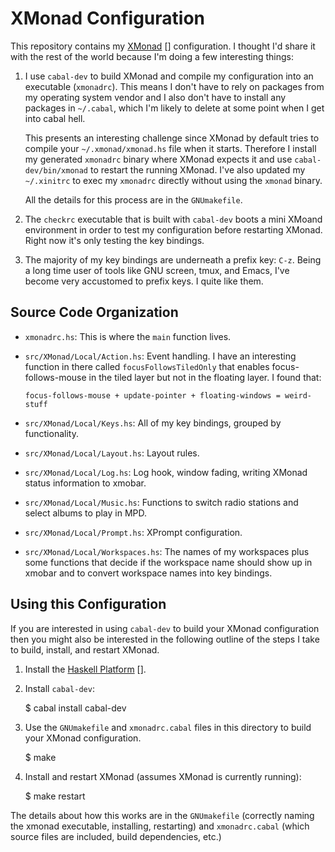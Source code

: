 # XMonad Configuration

This repository contains my [XMonad] [] configuration.  I thought I'd
share it with the rest of the world because I'm doing a few
interesting things:

  1. I use `cabal-dev` to build XMonad and compile my configuration
     into an executable (`xmonadrc`).  This means I don't have to rely
     on packages from my operating system vendor and I also don't have
     to install any packages in `~/.cabal`, which I'm likely to delete
     at some point when I get into cabal hell.

     This presents an interesting challenge since XMonad by default
     tries to compile your `~/.xmonad/xmonad.hs` file when it starts.
     Therefore I install my generated `xmonadrc` binary where XMonad
     expects it and use `cabal-dev/bin/xmonad` to restart the running
     XMonad.  I've also updated my `~/.xinitrc` to exec my `xmonadrc`
     directly without using the `xmonad` binary.

     All the details for this process are in the `GNUmakefile`.

  2. The `checkrc` executable that is built with `cabal-dev` boots a
     mini XMoand environment in order to test my configuration before
     restarting XMonad.  Right now it's only testing the key bindings.

  3. The majority of my key bindings are underneath a prefix key:
     `C-z`.  Being a long time user of tools like GNU screen, tmux,
     and Emacs, I've become very accustomed to prefix keys.  I quite
     like them.

## Source Code Organization

  * `xmonadrc.hs`: This is where the `main` function lives.

  * `src/XMonad/Local/Action.hs`: Event handling.  I have an
    interesting function in there called `focusFollowsTiledOnly` that
    enables focus-follows-mouse in the tiled layer but not in the
    floating layer.  I found that:

        focus-follows-mouse + update-pointer + floating-windows = weird-stuff

  * `src/XMonad/Local/Keys.hs`: All of my key bindings, grouped by
    functionality.

  * `src/XMonad/Local/Layout.hs`: Layout rules.

  * `src/XMonad/Local/Log.hs`: Log hook, window fading, writing XMonad
    status information to xmobar.

  * `src/XMonad/Local/Music.hs`: Functions to switch radio stations
    and select albums to play in MPD.

  * `src/XMonad/Local/Prompt.hs`: XPrompt configuration.

  * `src/XMonad/Local/Workspaces.hs`: The names of my workspaces plus
    some functions that decide if the workspace name should show up in
    xmobar and to convert workspace names into key bindings.

## Using this Configuration

If you are interested in using `cabal-dev` to build your XMonad
configuration then you might also be interested in the following
outline of the steps I take to build, install, and restart XMonad.


  1. Install the [Haskell Platform] [].

  2. Install `cabal-dev`:

        $ cabal install cabal-dev

  3. Use the `GNUmakefile` and `xmonadrc.cabal` files in this
     directory to build your XMonad configuration.

        $ make

  4. Install and restart XMonad (assumes XMonad is currently running):

        $ make restart

The details about how this works are in the `GNUmakefile` (correctly
naming the xmonad executable, installing, restarting) and
`xmonadrc.cabal` (which source files are included, build dependencies,
etc.)

[xmonad]: http://xmonad.org/
[haskell platform]: http://www.haskell.org/platform/
